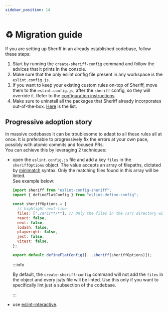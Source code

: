 ```yaml
---
sidebar_position: 14
---
```


# ♻ Migration guide

If you are setting up Sheriff in an already established codebase, follow these steps:

1. Start by running the `create-sheriff-config` command and follow the advices that it prints in the console.
1. Make sure that the only eslint config file present in any workspace is the `eslint.config.js`.
1. If you want to keep your existing custom rules on-top of Sheriff, move them to the `eslint.config.js`, after the `sheriff` config, so they will override it. Refer to the [configuration instructions](./configuration.md).
1. Make sure to uninstall all the packages that Sheriff already incorporates out-of-the-box. [Here](./eslint-plugins.md) is the list.

## Progressive adoption story

In massive codebases it can be troublesome to adapt to all these rules all at once. It is preferable to progressively fix the errors at your own pace, possibly with atomic commits and focused PRs. <br />
You can achieve this by leveraging 2 techniques:

- open the `eslint.config.js` file and add a key `files` in the `sheriffOptions` object. The value accepts an array of filepaths, dictated by [minimatch](https://github.com/isaacs/minimatch) syntax. Only the matching files found in this array will be linted. <br />
  See example below:

  ```js title="eslint.config.js"
  import sheriff from "eslint-config-sheriff";
  import { defineFlatConfig } from "eslint-define-config";

  const sheriffOptions = {
    // highlight-next-line
    files: ["./src/**/*"], // Only the files in the /src directory will be linted.
    react: false,
    next: false,
    lodash: false,
    playwright: false,
    jest: false,
    vitest: false,
  };

  export default defineFlatConfig([...sheriff(sheriffOptions)]);
  ```

  :::info

  By default, the `create-sheriff-config` command will not add the `files` in the object and every js/ts file will be linted. Use this only if you want to specifically lint just a subsection of the codebase.

  :::

- use [eslint-interactive](https://github.com/mizdra/eslint-interactive).
